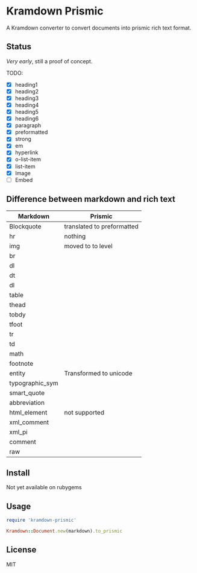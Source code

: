 # Kramdown Prismic

A Kramdown converter to convert documents into prismic rich text format.

## Status

*Very early*, still a proof of concept.

TODO:

- [x] heading1
- [x] heading2
- [x] heading3
- [x] heading4
- [x] heading5
- [x] heading6
- [x] paragraph
- [x] preformatted
- [x] strong
- [x] em
- [x] hyperlink
- [x] o-list-item
- [x] list-item
- [x] Image
- [ ] Embed

## Difference between markdown and rich text

| Markdown         | Prismic                    |
|------------------|----------------------------|
| Blockquote       | translated to preformatted |
| hr               | nothing                    |
| img              | moved to to level          |
| br               |                            |
| dl               |                            |
| dt               |                            |
| dl               |                            |
| table            |                            |
| thead            |                            |
| tobdy            |                            |
| tfoot            |                            |
| tr               |                            |
| td               |                            |
| math             |                            |
| footnote         |                            |
| entity           | Transformed to unicode     |
| typographic_sym  |                            |
| smart_quote      |                            |
| abbreviation     |                            |
| html_element     | not supported              |
| xml_comment      |                            |
| xml_pi           |                            |
| comment          |                            |
| raw              |                            |

## Install

Not yet available on rubygems

## Usage

```ruby
require 'kramdown-prismic'

Kramdown::Document.new(markdown).to_prismic
```

## License

MIT
